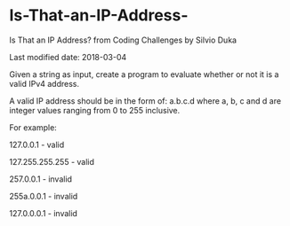 # Is-That-an-IP-Address-
Is That an IP Address? from Coding Challenges by Silvio Duka


Last modified date: 2018-03-04 

Given a string as input, create a program to evaluate whether or not it is a valid IPv4 address. 

A valid IP address should be in the form of: a.b.c.d where a, b, c and d are integer values ranging from 0 to 255 inclusive. 

For example: 

127.0.0.1 - valid 

127.255.255.255 - valid 

257.0.0.1 - invalid 

255a.0.0.1 - invalid 

127.0.0.0.1 - invalid 
